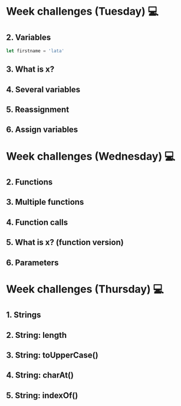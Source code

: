 # Week challenges (Tuesday) 💻

## 2. Variables
```js
let firstname = 'lata'
```

## 3. What is x?

## 4. Several variables

## 5. Reassignment

## 6. Assign variables

# Week challenges (Wednesday) 💻

## 2. Functions

## 3. Multiple functions

## 4. Function calls

## 5. What is x? (function version)

## 6. Parameters

# Week challenges (Thursday) 💻

## 1. Strings

## 2. String: length 

## 3. String: toUpperCase()

## 4. String: charAt()

## 5. String: indexOf()
